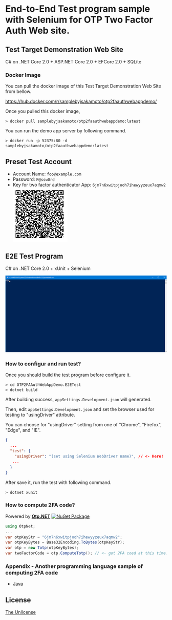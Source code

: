 # End-to-End Test program sample with Selenium for OTP Two Factor Auth Web site. 

## Test Target Demonstration Web Site

C# on .NET Core 2.0 + ASP.NET Core 2.0 + EFCore 2.0 + SQLite

### Docker Image

You can pull the docker image of this Test Target Demonstration Web Site from bellow.

https://hub.docker.com/r/samplebyjsakamoto/otp2faauthwebappdemo/

Once you pulled this docker image,

```shell
> docker pull samplebyjsakamoto/otp2faauthwebappdemo:latest
```

You can run the demo app server by following command.

```shell
> docker run -p 52375:80 -d samplebyjsakamoto/otp2faauthwebappdemo:latest
```

## Preset Test Account

- Account Name: `foo@example.com`
- Password: `P@ssw0rd`
- Key for two factor authenticator App: `6jm7n6xwitpjooh7ihewyyzeux7aqmw2`  
![QR code for Two factor athenticator app](.asset/otp-2fa-qrcode.png)


## E2E Test Program

C# on .NET Core 2.0 + xUnit + Selenium

![demo](.asset/movie001.gif)

### How to configur and run test?

Once you should build the test program before configure it.

```shell
> cd OTP2FAAuthWebAppDemo.E2ETest
> dotnet build
```

After building success, `appSettings.Development.json` will generated.

Then, edit `appSettings.Development.json` and set the browser used for testing to "usingDriver" attribute.

You can choose for "usingDriver" setting from one of "Chrome", "Firefox", "Edge", and "IE".

```json
{
  ...
  "test": {
    "usingDriver": "(set using Selenium WebDriver name)", // <- Here!
   ...
  }
}
```

After save it, run the test with following command.

```shell
> dotnet xunit
```


### How to compute 2FA code?

Powered by **[Otp.NET](https://www.nuget.org/packages/Otp.NET/)** [![NuGet Package](https://img.shields.io/nuget/v/Otp.NET.svg)](https://www.nuget.org/packages/Otp.NET/)

```csharp
using OtpNet;
...
var otpKeyStr = "6jm7n6xwitpjooh7ihewyyzeux7aqmw2";
var otpKeyBytes = Base32Encoding.ToBytes(otpKeyStr);
var otp = new Totp(otpKeyBytes);
var twoFactorCode = otp.ComputeTotp(); // <- got 2FA coed at this time!
```

### Appendix - Another programming language sample of computing 2FA code

- [Java](https://github.com/sample-by-jsakamoto/2fa-OTPCode-generation-demo-by-Java)

## License

[The Unlicense](LICENSE)
